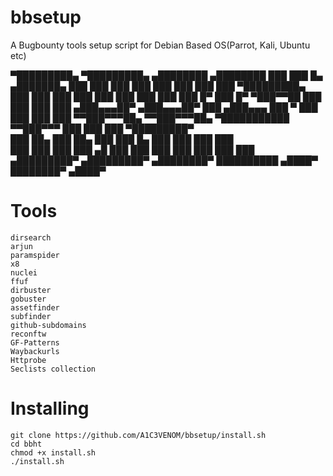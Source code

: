 # bbsetup

A Bugbounty tools setup script for Debian Based OS(Parrot, Kali, Ubuntu etc)


  
▀█████████▄  ▀█████████▄          ▄████████    ▄████████     ███     ███    █▄     ▄███████▄ 
  ███    ███   ███    ███        ███    ███   ███    ███ ▀█████████▄ ███    ███   ███    ███ 
  ███    ███   ███    ███        ███    █▀    ███    █▀     ▀███▀▀██ ███    ███   ███    ███ 
 ▄███▄▄▄██▀   ▄███▄▄▄██▀         ███         ▄███▄▄▄         ███   ▀ ███    ███   ███    ███ 
▀▀███▀▀▀██▄  ▀▀███▀▀▀██▄       ▀███████████ ▀▀███▀▀▀         ███     ███    ███ ▀█████████▀  
  ███    ██▄   ███    ██▄               ███   ███    █▄      ███     ███    ███   ███        
  ███    ███   ███    ███         ▄█    ███   ███    ███     ███     ███    ███   ███        
▄█████████▀  ▄█████████▀        ▄████████▀    ██████████    ▄████▀   ████████▀   ▄████▀      
                                                                                             


# Tools

    dirsearch
    arjun
    paramspider
    x8
    nuclei
    ffuf
    dirbuster
    gobuster
    assetfinder
    subfinder
    github-subdomains
    reconftw
    GF-Patterns
    Waybackurls
    Httprobe
    Seclists collection


                                                          

# Installing

    git clone https://github.com/A1C3VENOM/bbsetup/install.sh
    cd bbht
    chmod +x install.sh
    ./install.sh

                                                          

     
                                                          
                                                          
